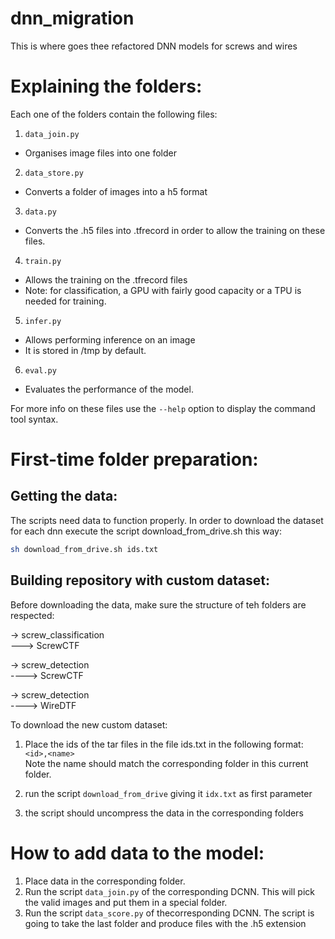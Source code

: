 # dnn_migration
This is where goes thee refactored DNN models for screws and wires
# Explaining the folders:

Each one of the folders contain the following files:

1.  `data_join.py`
 * Organises image files into one folder

2.  `data_store.py`
 *  Converts a folder of images into a h5 format

3.  `data.py`
 *  Converts the .h5 files into .tfrecord in order to allow the training on these files.

4.  `train.py`
 *  Allows the training on the .tfrecord files
 *  Note: for classification, a GPU with fairly good capacity or a TPU is needed for training.

5.  `infer.py`
 *  Allows performing inference on an image
 *  It is stored in /tmp by default.

6.  `eval.py`
 *  Evaluates the performance of the model.

For more info on these files use the `--help` option to display the command tool syntax.  


# First-time  folder preparation:
## Getting the data:
The scripts need data to function properly. In order to download the dataset for each dnn execute the script download_from_drive.sh this way:  
```bash
sh download_from_drive.sh ids.txt
```

## Building repository with custom dataset:  
Before downloading the data, make sure the structure of teh folders are respected:  


-> screw_classification   
---> ScrewCTF  

-> screw_detection  
----> ScrewCTF  

-> screw_detection   
----> WireDTF   

To download the new custom dataset:

1. Place  the ids of the tar files in the file ids.txt in the following format:  
`<id>,<name>`  
Note the name should match the corresponding folder in this current folder.

2. run the script `download_from_drive` giving it `idx.txt` as first parameter
3. the script should uncompress the data in the corresponding folders


# How to add data to the model:  
1. Place data in the corresponding folder.
2. Run the script `data_join.py` of the corresponding DCNN. This will pick the valid images and put them in a special folder.
3. Run the script `data_score.py` of thecorresponding DCNN. The script is going to take the last folder and produce files with the .h5 extension


